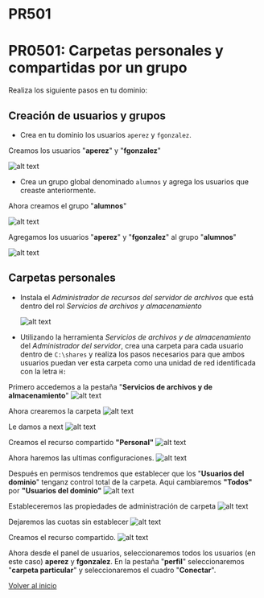 # PR501 


# PR0501: Carpetas personales y compartidas por un grupo

Realiza los siguiente pasos en tu dominio:

## Creación de usuarios y grupos

- Crea en tu dominio los usuarios `aperez` y `fgonzalez`.

Creamos los usuarios "**aperez**" y "**fgonzalez**"

![alt text](1.png)

- Crea un grupo global denominado `alumnos` y agrega los usuarios que creaste anteriormente.

Ahora creamos el grupo "**alumnos**"

![alt text](image.png)

Agregamos los usuarios "**aperez**" y "**fgonzalez**" al grupo "**alumnos**"

![alt text](image-1.png) 

## Carpetas personales

- Instala el *Administrador de recursos del servidor de archivos* que está dentro del rol *Servicios de archivos y almacenamiento*
  
  ![alt text](image-3.png)

- Utilizando la herramienta *Servicios de archivos y de almacenamiento* del *Administrador del servidor*, crea una carpeta para cada usuario dentro de `C:\shares` y realiza los pasos necesarios para que ambos usuarios puedan ver esta carpeta como una unidad de red identificada con la letra `H:`
  
Primero accedemos a la pestaña "**Servicios de archivos y de almacenamiento**"
![alt text](image-5.png)

Ahora crearemos la carpeta
![alt text](image-4.png)

Le damos a next
![alt text](image-6.png)

Creamos el recurso compartido **"Personal"**
![alt text](image-7.png)

Ahora haremos las ultimas configuraciones.
![alt text](image-8.png)

Después en permisos tendremos que establecer que los "**Usuarios del dominio**" tenganz control total de la carpeta.
Aqui cambiaremos **"Todos"** por **"Usuarios del dominio"**
![alt text](image-9.png)

Estableceremos las propiedades de administración de carpeta
![alt text](image-10.png)

Dejaremos las cuotas sin establecer 
![alt text](image-11.png)


Creamos el recurso compartido.
![alt text](image-12.png)

Ahora desde el panel de usuarios, seleccionaremos todos los usuarios (en este caso) **aperez** y **fgonzalez**. 
En la pestaña "**perfil**" seleccionaremos "**carpeta particular**" y seleccionaremos el cuadro "**Conectar**".

[Volver al inicio](./../../index.md)